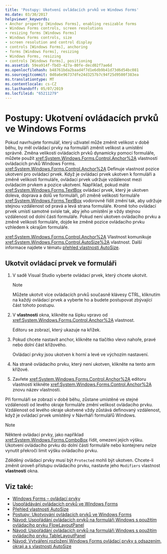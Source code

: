 ```yaml
---
title: 'Postupy: Ukotvení ovládacích prvků ve Windows Forms'
ms.date: 03/30/2017
helpviewer_keywords:
- Anchor property [Windows Forms], enabling resizable forms
- Windows Forms controls, screen resolutions
- resizing forms [Windows Forms]
- Windows Forms controls, size
- screen resolution and control display
- controls [Windows Forms], anchoring
- forms [Windows Forms], resizing
- Windows Forms, resizing
- controls [Windows Forms], positioning
ms.assetid: 59ea914f-fbd3-427a-80fe-decd02f7ae6d
ms.openlocfilehash: b48761bda2baad4f7d1e6db9b41d73d6d54bc081
ms.sourcegitcommit: 0d0a6e96737dfe24d3257b7c94f25d9500f383ea
ms.translationtype: MT
ms.contentlocale: cs-CZ
ms.lasthandoff: 05/07/2019
ms.locfileid: "65211279"
---
```

# <a name="how-to-anchor-controls-on-windows-forms"></a>Postupy: Ukotvení ovládacích prvků ve Windows Forms

Pokud navrhujete formulář, který uživatel může změnit velikost v době běhu, by měl ovládací prvky na formuláři změnit velikost a umístění správně. Změna velikosti ovládacích prvků dynamicky pomocí formuláře, můžete použít <xref:System.Windows.Forms.Control.Anchor%2A> vlastností ovládacích prvků Windows Forms. <xref:System.Windows.Forms.Control.Anchor%2A> Definuje vlastnost pozice ukotvení pro ovládací prvek. Když je ovládací prvek ukotven k formuláři a změně velikosti formuláře, ovládací prvek udržuje vzdálenost mezi ovládacím prvkem a pozice ukotvení. Například, pokud máte <xref:System.Windows.Forms.TextBox> ovládací prvek, který je ukotven doleva, doprava a dolů ve formuláři, při změně velikosti formuláře <xref:System.Windows.Forms.TextBox> vodorovně řídit změní tak, aby udržuje stejnou vzdálenost od pravá a levá strana formuláře. Kromě toho ovládací prvek umístí samotné svisle tak, aby jeho umístění je vždy stejnou vzdálenost od dolní části formuláře. Pokud není ukotven ovládacího prvku a změně velikosti formuláře, dojde ke změně pozice ovládacího prvku vzhledem k okrajům formuláře.

<xref:System.Windows.Forms.Control.Anchor%2A> Vlastnost komunikuje <xref:System.Windows.Forms.Control.AutoSize%2A> vlastnost. Další informace najdete v tématu [přehled vlastnosti AutoSize](autosize-property-overview.md).

## <a name="anchor-a-control-on-a-form"></a>Ukotvit ovládací prvek ve formuláři

1. V sadě Visual Studio vyberte ovládací prvek, který chcete ukotvit.

    > [!NOTE]
    > Můžete ukotvit více ovládacích prvků současně klávesy CTRL, kliknutím na každý ovládací prvek a vyberte ho a budete postupovat zbývající část tohoto postupu.

2. V **vlastnosti** okna, klikněte na šipku vpravo od <xref:System.Windows.Forms.Control.Anchor%2A> vlastnost.

     Editoru se zobrazí, který ukazuje na křížek.

3. Pokud chcete nastavit anchor, klikněte na tlačítko vlevo nahoře, pravé nebo dolní část křížového.

     Ovládací prvky jsou ukotven k horní a levé ve výchozím nastavení.

4. Na straně ovládacího prvku, který není ukotven, klikněte na tento arm křížové.

5. Zavřete <xref:System.Windows.Forms.Control.Anchor%2A> editoru vlastností klikněte <xref:System.Windows.Forms.Control.Anchor%2A> znovu název vlastnosti.

Při formuláři se zobrazí v době běhu, zůstane umístěné ve stejné vzdálenosti od levého okraje formuláře změní velikost ovládacího prvku. Vzdálenost od levého okraje ukotvené vždy zůstává definovaný vzdálenost, když je ovládací prvek umístěný v Návrháři formulářů Windows.

> [!NOTE]
> Některé ovládací prvky, jako například <xref:System.Windows.Forms.ComboBox> řídit, omezení jejich výšku. Ukotvení ovládacího prvku do dolní části formuláře nebo kontejneru nelze vynutit překročí limit výšku ovládacího prvku.

Zděděný ovládací prvky musí být `Protected` mohli být ukotven. Chcete-li změnit úroveň přístupu ovládacího prvku, nastavte jeho `Modifiers` vlastnost **vlastnosti** okna.

## <a name="see-also"></a>Viz také:

- [Windows Forms – ovládací prvky](index.md)
- [Uspořádávání ovládacích prvků ve Windows Forms](arranging-controls-on-windows-forms.md)
- [Přehled vlastnosti AutoSize](autosize-property-overview.md)
- [Postupy: Ukotvování ovládacích prvků ve Windows Forms](how-to-dock-controls-on-windows-forms.md)
- [Návod: Uspořádání ovládacích prvků na formuláři Windows s použitím ovládacího prvku FlowLayoutPanel](walkthrough-arranging-controls-on-windows-forms-using-a-flowlayoutpanel.md)
- [Návod: Uspořádání ovládacích prvků na formuláři Windows s použitím ovládacího prvku TableLayoutPanel](walkthrough-arranging-controls-on-windows-forms-using-a-tablelayoutpanel.md)
- [Návod: Vytváření rozložení Windows Forms ovládací prvky s odsazením, okraji a s vlastností AutoSize](windows-forms-controls-padding-autosize.md)
